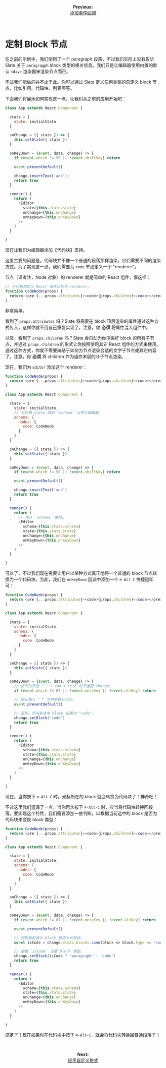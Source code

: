 
<br/>
<p align="center"><strong>Previous:</strong><br/><a href="./adding-event-handlers.md">添加事件回调</a></p>
<br/>

# 定制 Block 节点

在之前的示例中，我们使用了一个 paragraph 段落，不过我们实际上没有告诉 Slate 关于 `paragragph` block 类型的相关信息。我们只是让编辑器使用内置的默认 `<div>` 渲染器来渲染节点而已。

不过我们能做的并不止于此。你可以通过 Slate 定义任何类型的自定义 block 节点，比如引用、代码块、列表项等。

下面我们将展示如何实现这一点。让我们从之前的应用开始吧：

```js
class App extends React.Component {

  state = {
    state: initialState
  }

  onChange = ({ state }) => {
    this.setState({ state })
  }

  onKeyDown = (event, data, change) => {
    if (event.which != 55 || !event.shiftKey) return

    event.preventDefault()

    change.insertText('and');
    return true
  }

  render() {
    return (
      <Editor
        state={this.state.state}
        onChange={this.onChange}
        onKeyDown={this.onKeyDown}
      />
    )
  }

}
```

现在让我们为编辑器添加【代码块】支持。

这里主要的问题是，代码块并不像一个普通的段落那样渲染，它们需要不同的渲染方式。为了实现这一点，我们需要为 `code` 节点定义一个 "renderer"。

节点（译者注，Node 对象）的 renderer 就是简单的 React 组件，像这样：

```js
// 为代码块定义 React 组件以作为 renderer。
function CodeNode(props) {
  return <pre {...props.attributes}><code>{props.children}</code></pre>
}
```

非常简单。

看到了 `props.attributes` 吗？Slate 将需要在 block 顶层渲染的属性通过这种方式传入，这样你就不用自己重复实现了。注意，你 **必须** 将属性混入组件中。

以及，看到了 `props.children` 吗？Slate 会自动为你渲染好 block 的所有子节点，并通过 `props.children` 的形式让你按照使用其它 React 组件的方式来使用。通过这种方式，你就不需要纠结于如何为节点渲染合适的文字子节点或其它内容了。注意，你 **必须** 将 children 作为组件末层的叶子节点渲染。

现在，我们为 `Editor` 添加这个 renderer：

```js
function CodeNode(props) {
  return <pre {...props.attributes}><code>{props.children}</code></pre>
}

class App extends React.Component {

  state = {
    state: initialState,
    // 为应用 state 添加 "schema" 以传入编辑器
    schema: {
      nodes: {
        code: CodeNode
      }
    }
  }

  onChange = ({ state }) => {
    this.setState({ state })
  }

  onKeyDown = (event, data, change) => {
    if (event.which != 55 || !event.shiftKey) return

    event.preventDefault()

    change.insertText('and')
    return true
  }

  render() {
    return (
      // 传入 `schema` 属性…
      <Editor
        schema={this.state.schema}
        state={this.state.state}
        onChange={this.onChange}
        onKeyDown={this.onKeyDown}
      />
    )
  }

}
```

可以了，不过我们现在需要让用户以某种方式真正地将一个普通的 block 节点转换为一个代码块。为此，我们在 `onKeyDown` 回调中添加一个 `⌘-Alt-C` 快捷键即可：

```js
function CodeNode(props) {
  return <pre {...props.attributes}><code>{props.children}</code></pre>
}

class App extends React.Component {

  state = {
    state: initialState,
    schema: {
      nodes: {
        code: CodeNode
      }
    }
  }

  onChange = ({ state }) => {
    this.setState({ state })
  }

  onKeyDown = (event, data, change) => {
    // 按下的不是 "`" + cmd + ctrl 时不返回 change。
    if (event.which != 67 || !event.metaKey || !event.altKey) return

    // 阻止插入 "`" 字符的默认行为。
    event.preventDefault()

    // 否则，将当前选中 block 设置为 "code"。
    change.setBlock('code')
    return true
  }

  render() {
    return (
      <Editor
        schema={this.state.schema}
        state={this.state.state}
        onChange={this.onChange}
        onKeyDown={this.onKeyDown}
      />
    )
  }

}
```

现在，当你按下 `⌘-Alt-C` 时，光标所在的 block 就会转换为代码块了！神奇吧！

不过这里我们遗漏了一点。当你再次按下 `⌘-Alt-C` 时，应当将代码块转换回段落。要实现这个特性，我们需要添加一些判断，以根据当前选中的 block 是否为代码块来变换 block 类型：

```js
function CodeNode(props) {
  return <pre {...props.attributes}><code>{props.children}</code></pre>
}

class App extends React.Component {

  state = {
    state: initialState,
    schema: {
      nodes: {
        code: CodeNode
      }
    }
  }

  onChange = ({ state }) => {
    this.setState({ state })
  }

  onKeyDown = (event, data, change) => {
    if (event.which != 67 || !event.metaKey || !event.altKey) return

    event.preventDefault()

    // 判断当前选中 block 是否为代码块。
    const isCode = change.state.blocks.some(block => block.type == 'code')

    // 根据 `isCode` 设置 block 类型。
    change.setBlock(isCode ? 'paragraph' : 'code')
    return true
  }

  render() {
    return (
      <Editor
        schema={this.state.schema}
        state={this.state.state}
        onChange={this.onChange}
        onKeyDown={this.onKeyDown}
      />
    )
  }

}
```

搞定了！现在如果你在代码块中按下 `⌘-Alt-C`，就会将代码块转换回普通段落了！

<br/>
<p align="center"><strong>Next:</strong><br/><a href="./applying-custom-formatting.md">应用自定义格式</a></p>
<br/>
